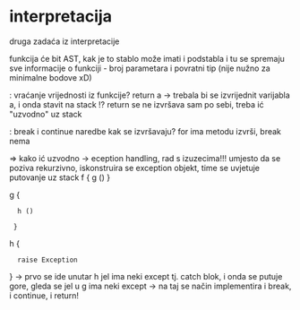 # interpretacija
druga zadaća iz interpretacije


funkcija će bit AST, kak je to stablo može imati i podstabla i tu se spremaju sve informacije o funkciji - broj parametara i povratni tip (nije nužno za minimalne bodove xD)

: vraćanje vrijednosti iz funkcije? 
return a -> trebala bi se izvrijednit varijabla a, i onda stavit na stack !?
return se ne izvršava sam po sebi, treba ić "uzvodno" uz stack


: break i continue naredbe kak se izvršavaju?
for ima metodu izvrši, break nema


=> kako ić uzvodno -> eception handling, rad s izuzecima!!!
umjesto da se poziva rekurzivno, iskonstruira se exception objekt, time se uvjetuje putovanje uz stack
f  {
  g ()
 }
  
  
  g {
  
      h ()
      
     }
  h {
  
      raise Exception
  }
      -> prvo se ide unutar h jel ima neki except tj. catch blok, i onda se putuje gore, gleda se jel u g ima neki except
      -> na taj se način implementira i break, i continue, i return!
